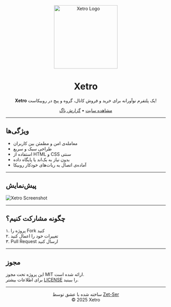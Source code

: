 <div align="center">
  <img src="https://raw.githubusercontent.com/zet-ser/xetro/main/assets/logo.png" alt="Xetro Logo" width="200"/>

# Xetro

**Xetro** یک پلتفرم نوآورانه برای خرید و فروش کانال، گروه و پیج در روبیکاست!

[مشاهده سایت](https://zet-ser.github.io/xetro/) • [گزارش باگ](https://github.com/zet-ser/xetro/issues)

</div>

---

## ویژگی‌ها

- معامله‌ی امن و مطمئن بین کاربران
- طراحی سبک و سریع
- استفاده از HTML و CSS سنتی
- بدون نیاز به بک‌اند یا پایگاه داده
- آماده‌ی اتصال به ربات‌های خودکار روبیکا

---

## پیش‌نمایش

![Xetro Screenshot](https://raw.githubusercontent.com/zet-ser/xetro/main/assets/preview.png)

---

## چگونه مشارکت کنیم؟

۱. پروژه را Fork کنید  
۲. تغییرات خود را اعمال کنید  
۳. Pull Request ارسال کنید

---

## مجوز

این پروژه تحت مجوز MIT ارائه شده است.  
برای اطلاعات بیشتر [LICENSE](https://github.com/zet-ser/xetro/blob/main/LICENSE) را ببینید.

---

<div align="center">

ساخته شده با عشق توسط [Zet-Ser](https://github.com/zet-ser)  
© 2025 Xetro

</div>
